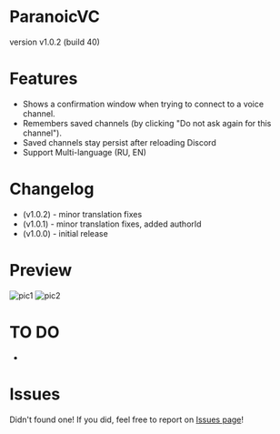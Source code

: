 # ParanoicVC
version v1.0.2 (build 40)
# Features
  * Shows a confirmation window when trying to connect to a voice channel.
  * Remembers saved channels (by clicking "Do not ask again for this channel").
  * Saved channels stay persist after reloading Discord
  * Support Multi-language (RU, EN)

# Changelog
* (v1.0.2) - minor translation fixes
* (v1.0.1) - minor translation fixes, added authorId
* (v1.0.0) - initial release



# Preview
![pic1](https://github.com/user-attachments/assets/216a7124-511f-4c1f-a1d4-f248da77f218) ![pic2](https://github.com/user-attachments/assets/e9947ea6-8a58-4d2c-97a7-0e077cbd49d4)

# TO DO
-

# Issues
Didn't found one! If you did, feel free to report on [Issues page](https://github.com/notfence/BDplugins/issues)!
